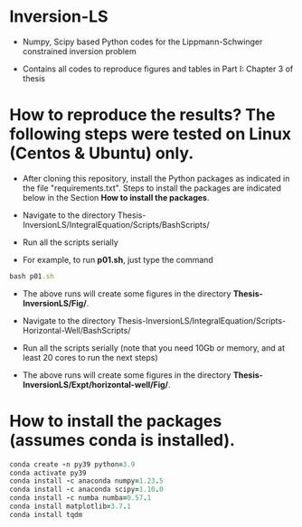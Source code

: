 # Inversion-LS

- Numpy, Scipy based Python codes for the Lippmann-Schwinger constrained inversion problem

- Contains all codes to reproduce figures and tables in Part I: Chapter 3 of thesis

# How to reproduce the results? The following steps were tested on Linux (Centos & Ubuntu) only.
- After cloning this repository, install the Python packages as indicated in the file "requirements.txt".
Steps to install the packages are indicated below in the Section **How to install the packages**.

- Navigate to the directory Thesis-InversionLS/IntegralEquation/Scripts/BashScripts/

- Run all the scripts serially

- For example, to run **p01.sh**, just type the command
```ruby
bash p01.sh
```

- The above runs will create some figures in the directory **Thesis-InversionLS/Fig/**.

- Navigate to the directory Thesis-InversionLS/IntegralEquation/Scripts-Horizontal-Well/BashScripts/

- Run all the scripts serially (note that you need 10Gb or memory, and at least 20 cores to run the next steps)

- The above runs will create some figures in the directory **Thesis-InversionLS/Expt/horizontal-well/Fig/**.


# How to install the packages (assumes conda is installed).

```ruby
conda create -n py39 python=3.9
conda activate py39
conda install -c anaconda numpy=1.23.5
conda install -c anaconda scipy=1.10.0
conda install -c numba numba=0.57.1
conda install matplotlib=3.7.1
conda install tqdm

```